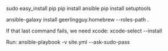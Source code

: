 sudo easy\_install pip
pip install ansible
pip install setuptools  

ansible-galaxy install geerlingguy.homebrew --roles-path .

If that last command fails, we need xcode:
xcode-select --install

Run:
ansible-playbook -v site.yml --ask-sudo-pass

